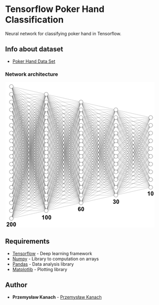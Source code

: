# Tensorflow Poker Hand Classification

Neural network for classifying poker hand in Tensorflow.

## Info about dataset

* [Poker Hand Data Set](https://archive.ics.uci.edu/ml/datasets/Poker+Hand)

### Network architecture

![Network architecture](/poker_architecture.png)

## Requirements

* [Tensorflow](https://www.tensorflow.org) - Deep learning framework
* [Numpy](http://www.numpy.org) - Library to computation on arrays
* [Pandas](https://pandas.pydata.org) - Data analysis library
* [Matplotlib](https://matplotlib.org) - Plotting library

## Author

* **Przemysław Kanach** - [Przemysław Kanach](https://github.com/Przemoo16)
